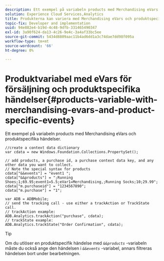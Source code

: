 ```yaml
---
description: Ett exempel på variabeln products med Merchandising eVars och produktspecifika händelser.
solution: Experience Cloud Services,Analytics
title: Produkterna kan variera med Merchandising eVars och produktspecifika event
topic-fix: Developer and implementation
uuid: 94e882e4-b19d-4c48-9dfb-331465490347
exl-id: 3a90f624-da13-4c26-9e4c-3a4af33bc5ee
source-git-commit: 5434d8809aac11b4ad6dd1a3c74dae7dd98f095a
workflow-type: tm+mt
source-wordcount: '66'
ht-degree: 0%

---
```


# Produktvariabel med eVars för försäljning och produktspecifika händelser{#products-variable-with-merchandising-evars-and-product-specific-events}

Ett exempel på variabeln products med Merchandising eVars och produktspecifika händelser.

```
//create a context data dictionary 
var cdata = new Windows.Foundation.Collections.PropertySet(); 
  
// add products, a purchase id, a purchase context data key, and any other data you want to collect. 
// Note the special syntax for products 
cdata["&&events"] = "event1 "; 
cdata["&&products"] = ";Running Shoes;1;69.95;event1=5.5;eVar1=Merchandising,;Running Socks;10;29.99"; 
cdata["m.purchaseid"] = "1234567890"; 
cdata["m.purchase"] = "1"; 
  
var ADB = ADBMobile; 
// send the tracking call - use either a trackAction or TrackState call. 
// trackAction example: 
ADB.Analytics.trackAction("purchase", cdata); 
// trackState example: 
ADB.Analytics.trackState("Order Confirmation", cdata);
```

>[!TIP]
>
>Om du utlöser en produktspecifik händelse med *`&&products`* -variabeln måste du också ange den händelsen i *`&&events`* -variabel, annars filtreras händelsen bort under bearbetningen.
